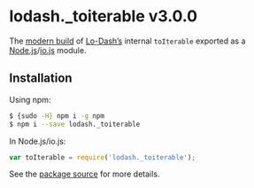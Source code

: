 # lodash._toiterable v3.0.0

The [modern build](https://github.com/lodash/lodash/wiki/Build-Differences) of [Lo-Dash’s](https://lodash.com/) internal `toIterable` exported as a [Node.js](http://nodejs.org/)/[io.js](https://iojs.org/) module.

## Installation

Using npm:

```bash
$ {sudo -H} npm i -g npm
$ npm i --save lodash._toiterable
```

In Node.js/io.js:

```js
var toIterable = require('lodash._toiterable');
```

See the [package source](https://github.com/lodash/lodash/blob/3.0.0-npm-packages/lodash._toiterable/index.js) for more details.
